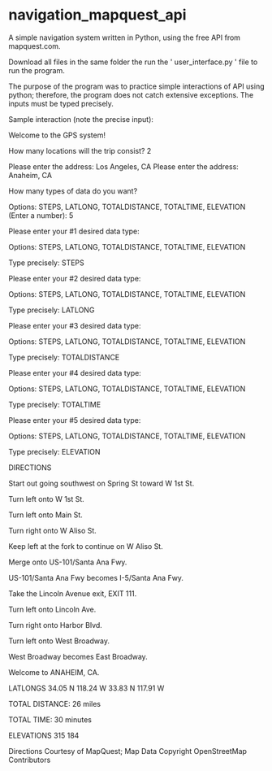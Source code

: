 # navigation_mapquest_api
A simple navigation system written in Python, using the free API from mapquest.com.

Download all files in the same folder the run the ' user_interface.py ' file to run the program.

The purpose of the program was to practice simple interactions of API using python; therefore, the program does not catch extensive exceptions. The inputs must be typed precisely.

Sample interaction (note the precise input):

>>>


Welcome to the GPS system!

How many locations will the trip consist? 2

Please enter the address: Los Angeles, CA
Please enter the address: Anaheim, CA

How many types of data do you want? 

Options: STEPS, LATLONG, TOTALDISTANCE, TOTALTIME, ELEVATION 
(Enter a number): 5

Please enter your #1 desired data type: 

Options: STEPS, LATLONG, TOTALDISTANCE, TOTALTIME, ELEVATION 

Type precisely: STEPS

Please enter your #2 desired data type: 

Options: STEPS, LATLONG, TOTALDISTANCE, TOTALTIME, ELEVATION 

Type precisely: LATLONG

Please enter your #3 desired data type: 

Options: STEPS, LATLONG, TOTALDISTANCE, TOTALTIME, ELEVATION 

Type precisely: TOTALDISTANCE

Please enter your #4 desired data type: 

Options: STEPS, LATLONG, TOTALDISTANCE, TOTALTIME, ELEVATION 

Type precisely: TOTALTIME

Please enter your #5 desired data type: 

Options: STEPS, LATLONG, TOTALDISTANCE, TOTALTIME, ELEVATION 

Type precisely: ELEVATION


DIRECTIONS

Start out going southwest on Spring St toward W 1st St.

Turn left onto W 1st St.

Turn left onto Main St.

Turn right onto W Aliso St.

Keep left at the fork to continue on W Aliso St.

Merge onto US-101/Santa Ana Fwy.

US-101/Santa Ana Fwy becomes I-5/Santa Ana Fwy.

Take the Lincoln Avenue exit, EXIT 111.

Turn left onto Lincoln Ave.

Turn right onto Harbor Blvd.

Turn left onto West Broadway.

West Broadway becomes East Broadway.

Welcome to ANAHEIM, CA.


LATLONGS
34.05 N 118.24 W
33.83 N 117.91 W

TOTAL DISTANCE: 26 miles

TOTAL TIME: 30 minutes

ELEVATIONS
315
184

Directions Courtesy of MapQuest; Map Data Copyright OpenStreetMap Contributors


>>> 
